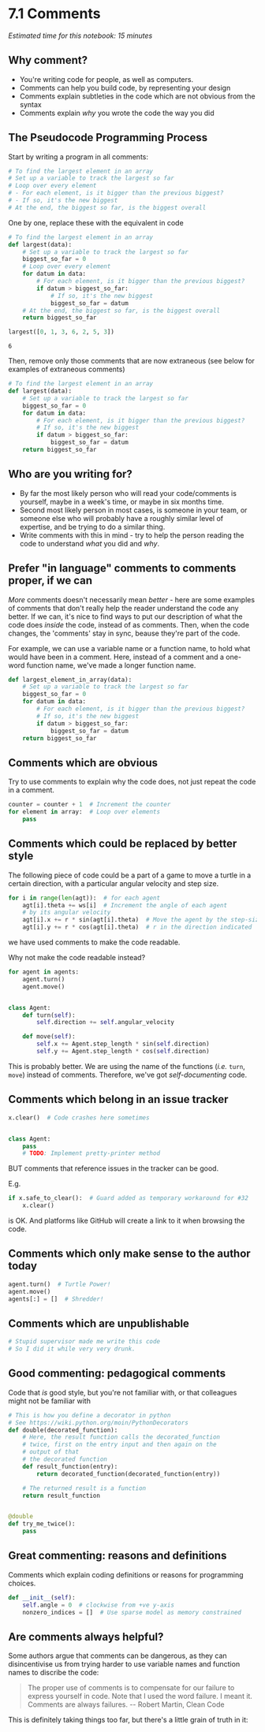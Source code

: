 # 7.1 Comments

*Estimated time for this notebook: 15 minutes*

## Why comment?


* You're writing code for people, as well as computers.
* Comments can help you build code, by representing your design
* Comments explain subtleties in the code which are not obvious from the syntax
* Comments explain *why* you wrote the code the way you did

## The Pseudocode Programming Process

Start by writing a program in all comments:


```python
# To find the largest element in an array
# Set up a variable to track the largest so far
# Loop over every element
# - For each element, is it bigger than the previous biggest?
# - If so, it's the new biggest
# At the end, the biggest so far, is the biggest overall
```

One by one, replace these with the equivalent in code


```python
# To find the largest element in an array
def largest(data):
    # Set up a variable to track the largest so far
    biggest_so_far = 0
    # Loop over every element
    for datum in data:
        # For each element, is it bigger than the previous biggest?
        if datum > biggest_so_far:
            # If so, it's the new biggest
            biggest_so_far = datum
    # At the end, the biggest so far, is the biggest overall
    return biggest_so_far
```


```python
largest([0, 1, 3, 6, 2, 5, 3])
```




    6



Then, remove only those comments that are now extraneous (see below for examples of extraneous comments)


```python
# To find the largest element in an array
def largest(data):
    # Set up a variable to track the largest so far
    biggest_so_far = 0
    for datum in data:
        # For each element, is it bigger than the previous biggest?
        # If so, it's the new biggest
        if datum > biggest_so_far:
            biggest_so_far = datum
    return biggest_so_far
```

## Who are you writing for?

* By far the most likely person who will read your code/comments is yourself, maybe in a week's time, or maybe in six months time.
* Second most likely person in most cases, is someone in your team, or someone else who will probably have a roughly similar level of expertise, and be trying to do a similar thing.
* Write comments with this in mind - try to help the person reading the code to understand _what_ you did and _why_.

## Prefer "in language" comments to comments proper, if we can

_More_ comments doesn't necessarily mean _better_ - here are some examples of comments that don't really help the reader understand the code any better. If we can, it's nice to find ways to put our description of what the code does *inside* the code, instead of as comments. Then, when the code changes, the 'comments' stay in sync, beause they're part of the code.

For example, we can use a variable name or a function name, to hold what would have been in a comment. Here, instead of a comment and a one-word function name, we've made a longer function name.

```python
def largest_element_in_array(data):
    # Set up a variable to track the largest so far
    biggest_so_far = 0
    for datum in data:
        # For each element, is it bigger than the previous biggest?
        # If so, it's the new biggest
        if datum > biggest_so_far:
            biggest_so_far = datum
    return biggest_so_far
```

## Comments which are obvious

Try to use comments to explain why the code does, not just repeat the code in a comment.

```python
counter = counter + 1  # Increment the counter
for element in array:  # Loop over elements
    pass
```

## Comments which could be replaced by better style

The following piece of code could be a part of a game to move a turtle in a certain direction, with a particular angular velocity and step size.

```python
for i in range(len(agt)):  # for each agent
    agt[i].theta += ws[i]  # Increment the angle of each agent
    # by its angular velocity
    agt[i].x += r * sin(agt[i].theta)  # Move the agent by the step-size
    agt[i].y += r * cos(agt[i].theta)  # r in the direction indicated
```

we have used comments to make the code readable.


Why not make the code readable instead?

```python
for agent in agents:
    agent.turn()
    agent.move()


class Agent:
    def turn(self):
        self.direction += self.angular_velocity

    def move(self):
        self.x += Agent.step_length * sin(self.direction)
        self.y += Agent.step_length * cos(self.direction)
```

This is probably better. We are using the name of the functions (_i.e._ `turn`, `move`) instead of comments. Therefore, we've got _self-documenting_ code.


## Comments which belong in an issue tracker

```python
x.clear()  # Code crashes here sometimes


class Agent:
    pass
    # TODO: Implement pretty-printer method
```

BUT comments that reference issues in the tracker can be good.

E.g.

```python
if x.safe_to_clear():  # Guard added as temporary workaround for #32
    x.clear()
```

is OK. And platforms like GitHub will create a link to it when browsing the code.

## Comments which only make sense to the author today

```python
agent.turn()  # Turtle Power!
agent.move()
agents[:] = []  # Shredder!
```

## Comments which are unpublishable

```python
# Stupid supervisor made me write this code
# So I did it while very very drunk.
```

## Good commenting: pedagogical comments


Code that *is* good style, but you're not familiar with, or 
that colleagues might not be familiar with


```python
# This is how you define a decorator in python
# See https://wiki.python.org/moin/PythonDecorators
def double(decorated_function):
    # Here, the result function calls the decorated_function
    # twice, first on the entry input and then again on the 
    # output of that
    # the decorated function
    def result_function(entry):
        return decorated_function(decorated_function(entry))

    # The returned result is a function
    return result_function


@double
def try_me_twice():
    pass
```

## Great commenting: reasons and definitions


Comments which explain coding definitions or reasons for programming choices.

```python
def __init__(self):
    self.angle = 0  # clockwise from +ve y-axis
    nonzero_indices = []  # Use sparse model as memory constrained
```

## Are comments always helpful?

Some authors argue that comments can be dangerous, as they can disincentivise 
us from trying harder to use variable names and function names to discribe the code:

> The proper use of comments is to compensate for our failure to express yourself in code. Note that I used the word failure. I meant it. Comments are always failures.
-- Robert Martin, Clean Code

This is definitely taking things too far, but there's a little grain of truth in it: 
